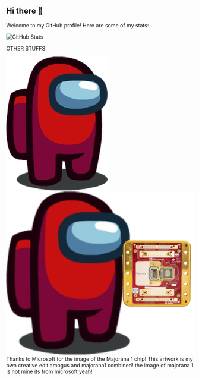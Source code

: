 ## Hi there 👋
Welcome to my GitHub profile! Here are some of my stats:

![GitHub Stats](https://github-readme-stats.vercel.app/api?username=ZenithQuantumx&show_icons=true&theme=dark)

OTHER STUFFS:

![Amogus-Red](https://github.com/ZenithQuantumx/ZenithQuantumx/blob/main/Amogus-Red.png)
![Amogus-Red+Quantum-Chip"majorana1"](https://github.com/ZenithQuantumx/ZenithQuantumx/blob/main/Amogus-Red-Holding-Majorana1.png)
Thanks to Microsoft for the image of the Majorana 1 chip! This artwork is my own creative edit amogus and majorana1 combined! the image of majorana 1 is not mine its from microsoft yeah!
